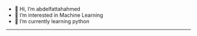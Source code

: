 - 👋 Hi, I’m abdelfattahahmed
- 👀 I’m interested in Machine Learning 
- 🌱 I’m currently learning python
- ------------------------------------------

<!---
abdelfattahahmed78/abdelfattahahmed78 is a ✨ special ✨ repository because its `README.md` (this file) appears on your GitHub profile.
You can click the Preview link to take a look at your changes.
--->
